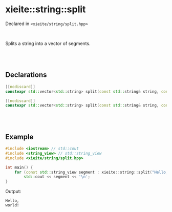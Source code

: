 # xieite::string::split
Declared in `<xieite/string/split.hpp>`

<br/>

Splits a string into a vector of segments.

<br/><br/>

## Declarations
```cpp
[[nodiscard]]
constexpr std::vector<std::string> split(const std::string& string, const std::string_view delimiter = "") noexcept;
```
```cpp
[[nodiscard]]
constexpr std::vector<std::string> split(const std::string& string, const char delimiter) noexcept;
```

<br/><br/>

## Example
```cpp
#include <iostream> // std::cout
#include <string_view> // std::string_view
#include <xieite/string/split.hpp>

int main() {
	for (const std::string_view segment : xieite::string::split("Hello, world!", ' '))
		std::cout << segment << '\n';
}
```
Output:
```
Hello,
world!
```
